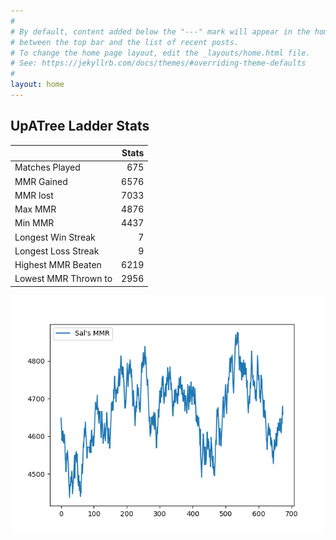 ```yaml
---
#
# By default, content added below the "---" mark will appear in the home page
# between the top bar and the list of recent posts.
# To change the home page layout, edit the _layouts/home.html file.
# See: https://jekyllrb.com/docs/themes/#overriding-theme-defaults
#
layout: home
---
```


## UpATree Ladder Stats

|                      |   Stats |
|:---------------------|--------:|
| Matches Played       |     675 |
| MMR Gained           |    6576 |
| MMR lost             |    7033 |
| Max MMR              |    4876 |
| Min MMR              |    4437 |
| Longest Win Streak   |       7 |
| Longest Loss Streak  |       9 |
| Highest MMR Beaten   |    6219 |
| Lowest MMR Thrown to |    2956 |

![Sal's MMR](./assets/MMR.png)
